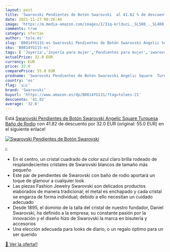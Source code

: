 ```yaml
---
layout: post
title: 'Swarovski Pendientes de Botón Swarovski  al 41.82 % de descuento'
date: 2021-11-27 00:26:44
image: 'https://m.media-amazon.com/images/I/31q-krlducL._SL500_._SL400_.jpg'
comments: true
category: ofertas
author: 'tole.es'
slug: 'B0814YG11S-es Swarovski Pendientes de Botón Swarovski Angelic Square...'
sku: 'B0814YG11S-es'
tags: [ 'Joyería','Joyería para mujer','Pendientes para mujer','swarovski', ]
actualPrice: 32.0 EUR
currency: EUR
price: 32.0
comparePrice: 55.0 EUR
prodname: 'Swarovski Pendientes de Botón Swarovski Angelic Square  Turquesa  Baño de Rodio'
country: 'es'
flag: '🇪🇸'
brand: 'Swarovski'
buyurl: 'https://www.amazon.es/dp/B0814YG11S/?tag=tolees-21'
descuento: '41.82'
average: '32.0'
---
```


Está [Swarovski Pendientes de Botón Swarovski Angelic Square  Turquesa  Baño de Rodio](https://www.amazon.es/dp/B0814YG11S/?tag=tolees-21) con 41.82 de descuento por 32.0 EUR (original: 55.0 EUR) en el siguiente enlace!

[![Swarovski Pendientes de Botón Swarovski ](https://m.media-amazon.com/images/I/31q-krlducL._SL500_._SL400_.jpg)](https://www.amazon.es/dp/B0814YG11S/?tag=tolees-21)

ℹ️:

- En el centro, un cristal cuadrado de color azul claro brilla rodeado de resplandecientes cristales de Swarovski blancos de tamaño más pequeño
- Este par de pendientes de Swarovski con baño de rodio aportará un toque de glamour a cualquier look
- Las piezas Fashion Jewelry Swarovski son delicados productos elaborados de manera tradicional; el metal es enchapado y cada cristal se engarza de forma individual; debido a ello necesitan un cuidado adecuado
- Desde 1895, el dominio de la talla del cristal de nuestro fundador, Daniel Swarovski, ha definido a la empresa; su constante pasión por la innovación y el diseño hizo de Swarovski la marca en bisutería y accesorios
- Una elección adecuada para looks de diario, o un regalo óptimo para un ser querido

[🛒 Ver la oferta!!](https://www.amazon.es/dp/B0814YG11S/?tag=tolees-21)

